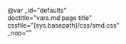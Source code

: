@var _id="defaults"\
     doctitle="vars.md page title"\
     cssfile="[sys.basepath]/css/smd.css"\
     _nop=""
